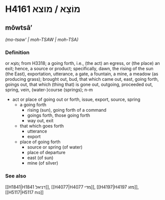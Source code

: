 # H4161 מוֹצָא / מוצא

## môwtsâʼ

_(mo-tsaw' | moh-TSAW | moh-TSA)_

### Definition

or מֹצָא; from H3318; a going forth, i.e., (the act) an egress, or (the place) an exit; hence, a source or product; specifically, dawn, the rising of the sun (the East), exportation, utterance, a gate, a fountain, a mine, a meadow (as producing grass); brought out, bud, that which came out, east, going forth, goings out, that which (thing that) is gone out, outgoing, proceeded out, spring, vein, (water-)course (springs); n-m

- act or place of going out or forth, issue, export, source, spring
  - a going forth
    - rising (sun), going forth of a command
    - goings forth, those going forth
    - way out, exit
  - that which goes forth
    - utterance
    - export
  - place of going forth
    - source or spring (of water)
    - place of departure
    - east (of sun)
    - mine (of silver)

### See also

[[H1841|H1841 דניאל]], [[H4077|H4077 מדי]], [[H4197|H4197 מזג]], [[H5117|H5117 נוח]]
